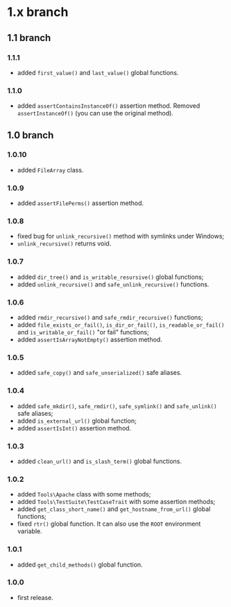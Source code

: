 # 1.x branch
## 1.1 branch
### 1.1.1
* added `first_value()` and `last_value()` global functions.

### 1.1.0
* added `assertContainsInstanceOf()` assertion method. Removed
    `assertInstanceOf()` (you can use the original method).

## 1.0 branch
### 1.0.10
* added `FileArray` class.

### 1.0.9
* added `assertFilePerms()` assertion method.

### 1.0.8
* fixed bug for `unlink_recursive()` method with symlinks under Windows;
* `unlink_recursive()` returns void.

### 1.0.7
* added `dir_tree()` and `is_writable_resursive()` global functions;
* added `unlink_recursive()` and `safe_unlink_recursive()` functions.

### 1.0.6
* added `rmdir_recursive()` and `safe_rmdir_recursive()` functions;
* added `file_exists_or_fail()`, `is_dir_or_fail()`, `is_readable_or_fail()` and
    `is_writable_or_fail()` "or fail" functions;
* added `assertIsArrayNotEmpty()` assertion method.

### 1.0.5
* added `safe_copy()` and `safe_unserialized()` safe aliases.

### 1.0.4
* added `safe_mkdir()`, `safe_rmdir()`, `safe_symlink()` and `safe_unlink()`
    safe aliases;
* added `is_external_url()` global function;
* added `assertIsInt()` assertion method.

### 1.0.3
* added `clean_url()` and `is_slash_term()` global functions.

### 1.0.2
* added `Tools\Apache` class with some methods;
* added `Tools\TestSuite\TestCaseTrait` with some assertion methods;
* added `get_class_short_name()` and `get_hostname_from_url()` global functions;
* fixed `rtr()` global function. It can also use the `ROOT` environment variable.

### 1.0.1
* added `get_child_methods()` global function.

### 1.0.0
* first release.

